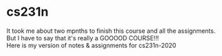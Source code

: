 # cs231n
It took me about two mpnths to finish this course and all the assignments. But I have to say that it's really a GOOOOD COURSE!!!\
Here is my version of notes & assignments for cs231n-2020
